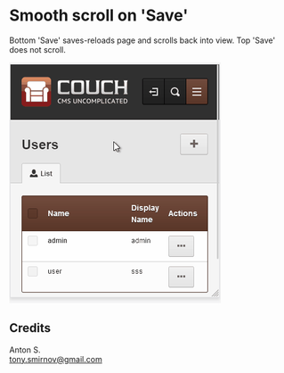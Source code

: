 # Smooth scroll on 'Save'

Bottom 'Save' saves-reloads page and scrolls back into view. Top 'Save' does not scroll.

![](img/scroll-on-bottom-save.gif)

## Credits

Anton S.\
tony.smirnov@gmail.com
